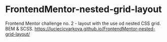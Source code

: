 # FrontendMentor-nested-grid-layout
Frontend Mentor challenge no. 2 - layout with the use od nested CSS grid. BEM &amp; SCSS.
https://luciecicvarkova.github.io/FrontendMentor-nested-grid-layout/
